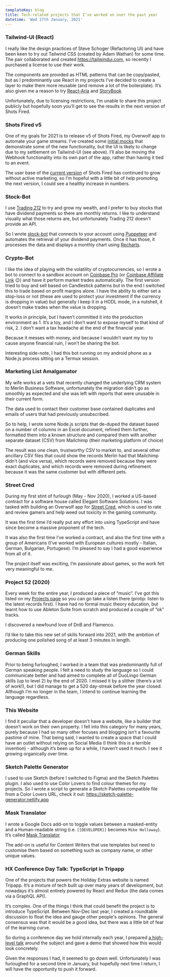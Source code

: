 ```yaml
---
templateKey: blog
title: Tech-related projects that I’ve worked on over the past year
datetime: 'Wed 27th January, 2021'
---
```

### Tailwind-UI (React)

I really like the design practices of Steve Schoger (Refactoring UI) and have been keen to try out Tailwind CSS (created by Adam Wathan) for some time. The pair collaborated and created https://tailwindui.com, so recently I purchased a license to use their work.

The components are provided as HTML patterns that can be copy/pasted, but as I predominantly use React in my projects I’ve decided to create a layer to make them more reusable (and remove a lot of the boilerplate). It’s also given me a reason to try [React-Aria](https://react-spectrum.adobe.com/react-aria/index.html) and [StoryBook](https://storybook.js.org)

Unfortunately, due to licensing restrictions, I’m unable to share this project publicly but hopefully soon you’ll get to see the results in the next version of Shots Fired.

### Shots Fired v5

One of my goals for 2021 is to release v5 of Shots Fired, my Overwolf app to automate your game streams. I’ve created some [initial mocks](https://www.figma.com/file/ffTQVhKbM1xDazWezyjqKe/Shots-Fired) that demonstrate some of the new functionality, but the UI is likely to change due to my settlement on Tailwind-UI (see above). I’ll also be moving the Webhook functionality into its own part of the app, rather than having it tied to an event.

The user base of the [current version](https://www.overwolf.com/app/Mike_Holloway-Shots_Fired) of Shots Fired has continued to grow without active marketing, so I’m hopeful with a little bit of help promoting the next version, I could see a healthy increase in numbers.

### Stock-Bot

I use [Trading 212](https://www.trading212.com/invite/GIlTriRm) to try and grow my wealth, and I prefer to buy stocks that have dividend payments so there are monthly returns.  I like to understand visually what those returns are, but unfortunately Trading 212 doesn't provide an API. 

So I wrote [stock-bot](https://github.com/artdevgame/stock-bot) that connects to your account using [Puppeteer](https://developers.google.com/web/tools/puppeteer) and automates the retrieval of your dividend payments. Once it has those, it processes the data and displays a monthly chart using [Recharts](https://recharts.org).

### Crypto-Bot

I like the idea of playing with the volatility of cryptocurrencies, so I wrote a bot to connect to a sandbox account on [Coinbase Pro](https://pro.coinbase.com/) (or [Coinbase Affiliate Link](https://www.coinbase.com/join/hollow_hx) 😉) and have it perform market trades automatically. The first version tried to buy and sell based on Candlestick patterns but in the end I switched this to trade based on profit margins alone. I have the ability to either set a stop-loss or not (these are used to protect your investment if the currency is dropping in value) but generally I keep it in a HODL mode, in a nutshell, it doesn’t make trades when the value is dropping.

It works in principle, but I haven’t committed it into the production environment as 1. It’s a toy, and I don’t want to expose myself to that kind of risk, 2. I don’t want a tax headache at the end of the financial year.

Because it messes with money, and because I wouldn’t want my toy to cause anyone financial ruin, I won’t be sharing the bot.

Interesting side-note, I had this bot running on my android phone as a Node.js process sitting on a Termux session.

### Marketing List Amalgamator

My wife works at a vets that recently changed the underlying CRM system to Merlin Business Software, unfortunately the migration didn’t go as smoothly as expected and she was left with reports that were unusable in their current form.

The data used to contact their customer base contained duplicates and emails of users that had previously unsubscribed.

So to help, I wrote some Node.js scripts that de-duped the dataset based on a number of columns in an Excel document, refined them further, formatted them into a known structure and compared them with another separate dataset (CSV) from Mailchimp (their marketing platform of choice)

The result was one clean, trustworthy CSV to market to, and several other ancillary CSV files that could show the records Merlin had that Mailchimp didn’t (and vice versa), which records were removed because they were exact duplicates, and which records were removed during refinement because it was the same customer but with different pets.

### Street Cred

During my first stint of furlough (May - Nov 2020), I worked a US-based contract for a software house called Elegant Software Solutions. I was tasked with building an Overwolf app for [Street Cred](https://www.overwolf.com/app/Elegant_Software_Solutions-Street_Cred), which is used to rate and review gamers and help weed out toxicity in the gaming community.

It was the first time I’d really put any effort into using TypeScript and have since become a massive proponent of the tech.

It was also the first time I’ve worked a contract, and also the first time with a group of Americans (I’ve worked with European cultures mostly - Italian, German, Bulgarian, Portugese). I’m pleased to say I had a good experience from all of it.

The project itself was exciting, I’m passionate about games, so the work felt very meaningful to me.

### Project 52 (2020)

Every week for the entire year, I produced a piece of “music”. I’ve got this listed on my [Projects page](/projects) so you can go take a listen there (protip: listen to the latest records first). I have had no formal music theory education, but learnt how to use Ableton Suite from scratch and produced a couple of “ok” tracks.

I discovered a newfound love of DnB and Flamenco.

I’d like to take this new set of skills forward into 2021, with the ambition of producing one polished song of at least 3 minutes in length.

### German Skills

Prior to being furloughed, I worked in a team that was predominantly full of German speaking people. I felt a need to study the language so I could communicate better and had aimed to complete all of DuoLingo German skills (up to level 2) by the end of 2020. I missed it by a slither (there’s a lot of work!), but I did manage to get a 520 day-streak before the year closed. Although I’m no longer in the team, I intend to continue learning the language regardless.

### This Website

I find it peculiar that a developer doesn’t have a website, like a builder that doesn’t work on their own property. I fell into this category for many years, purely because I had so many other focuses and blogging isn’t a favourite pastime of mine. That being said, I wanted to create a space that I could have an outlet without relying on Social Media (I think this is a terrible invention) - although it’s been up for a while, I haven’t used it much. I see it growing organically over time.

### Sketch Palette Generator

I used to use Sketch (before I switched to Figma) and the Sketch Palettes plugin. I also used to use Color Lovers to find colour themes for my projects. So I wrote a script to generate a Sketch Palettes compatible file from a Color Lovers URL, check it out: https://sketch-palette-generator.netlify.app

### Mask Translator

I wrote a Google Docs add-on to toggle values between a masked-entity and a Human-readable string (i.e. `[[DEVELOPER]]` becomes `Mike Holloway`). It’s called [Mask Translator](https://gsuite.google.com/marketplace/app/mask_translator/915191283805)

The add-on is useful for Content Writers that use templates but need to customise them based on something such as company name, or other unique values.

### HX Conference Day Talk: TypeScript in Tripapp

One of the projects that powers the Holiday Extras website is named Tripapp. It’s a mixture of tech built up over many years of development, but nowadays it’s almost entirely powered by React and Redux (the data comes via a GraphQL API).

It’s complex. One of the things I think that could benefit the project is to introduce TypeScript. Between Nov-Dec last year, I created a roundtable discussion to float the idea and gauge other people's opinions. The general consensus was that it would be a good idea, but there was a little bit of fear of the learning curve.

So during a conference day we hold internally each year, I prepared [a high-level talk](https://docs.google.com/presentation/d/17-Bz90E9hG-ggJ1YcDIvW_PoTvwFhYJ3ECKSzYm0v2s/edit?usp=sharing) around the subject and gave a demo that showed how this would look concretely.

Given the responses I had, it seemed to go down well. Unfortunately I was furloughed for a second time in January, but hopefully next time I return, I will have the opportunity to push it forward.